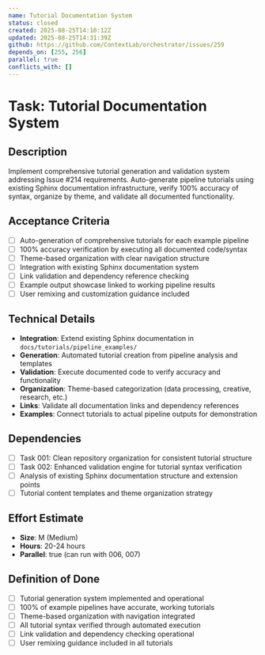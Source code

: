 ```yaml
---
name: Tutorial Documentation System
status: closed
created: 2025-08-25T14:10:12Z
updated: 2025-08-25T14:31:39Z
github: https://github.com/ContextLab/orchestrator/issues/259
depends_on: [255, 256]
parallel: true
conflicts_with: []
---
```


# Task: Tutorial Documentation System

## Description
Implement comprehensive tutorial generation and validation system addressing Issue #214 requirements. Auto-generate pipeline tutorials using existing Sphinx documentation infrastructure, verify 100% accuracy of syntax, organize by theme, and validate all documented functionality.

## Acceptance Criteria
- [ ] Auto-generation of comprehensive tutorials for each example pipeline
- [ ] 100% accuracy verification by executing all documented code/syntax
- [ ] Theme-based organization with clear navigation structure
- [ ] Integration with existing Sphinx documentation system
- [ ] Link validation and dependency reference checking
- [ ] Example output showcase linked to working pipeline results
- [ ] User remixing and customization guidance included

## Technical Details
- **Integration**: Extend existing Sphinx documentation in `docs/tutorials/pipeline_examples/`
- **Generation**: Automated tutorial creation from pipeline analysis and templates
- **Validation**: Execute documented code to verify accuracy and functionality
- **Organization**: Theme-based categorization (data processing, creative, research, etc.)
- **Links**: Validate all documentation links and dependency references
- **Examples**: Connect tutorials to actual pipeline outputs for demonstration

## Dependencies
- [ ] Task 001: Clean repository organization for consistent tutorial structure
- [ ] Task 002: Enhanced validation engine for tutorial syntax verification
- [ ] Analysis of existing Sphinx documentation structure and extension points
- [ ] Tutorial content templates and theme organization strategy

## Effort Estimate
- **Size**: M (Medium)
- **Hours**: 20-24 hours
- **Parallel**: true (can run with 006, 007)

## Definition of Done
- [ ] Tutorial generation system implemented and operational
- [ ] 100% of example pipelines have accurate, working tutorials
- [ ] Theme-based organization with navigation integrated
- [ ] All tutorial syntax verified through automated execution
- [ ] Link validation and dependency checking operational
- [ ] User remixing guidance included in all tutorials
